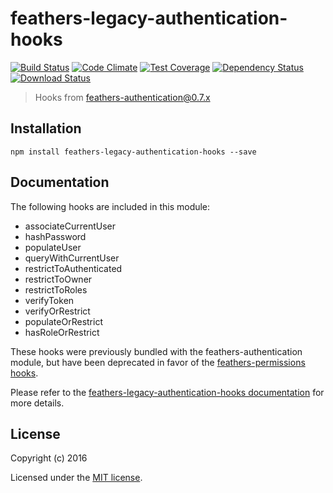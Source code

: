 # feathers-legacy-authentication-hooks

[![Build Status](https://travis-ci.org/feathersjs/feathers-legacy-authentication-hooks.png?branch=master)](https://travis-ci.org/feathersjs/feathers-legacy-authentication-hooks)
[![Code Climate](https://codeclimate.com/github/feathersjs/feathers-legacy-authentication-hooks/badges/gpa.svg)](https://codeclimate.com/github/feathersjs/feathers-legacy-authentication-hooks)
[![Test Coverage](https://codeclimate.com/github/feathersjs/feathers-legacy-authentication-hooks/badges/coverage.svg)](https://codeclimate.com/github/feathersjs/feathers-legacy-authentication-hooks/coverage)
[![Dependency Status](https://img.shields.io/david/feathersjs/feathers-legacy-authentication-hooks.svg?style=flat-square)](https://david-dm.org/feathersjs/feathers-legacy-authentication-hooks)
[![Download Status](https://img.shields.io/npm/dm/feathers-legacy-authentication-hooks.svg?style=flat-square)](https://www.npmjs.com/package/feathers-legacy-authentication-hooks)

> Hooks from feathers-authentication@0.7.x

## Installation

```
npm install feathers-legacy-authentication-hooks --save
```

## Documentation

The following hooks are included in this module:

- associateCurrentUser
- hashPassword
- populateUser
- queryWithCurrentUser
- restrictToAuthenticated
- restrictToOwner
- restrictToRoles
- verifyToken
- verifyOrRestrict
- populateOrRestrict
- hasRoleOrRestrict

These hooks were previously bundled with the feathers-authentication module, but have been deprecated in favor of the [feathers-permissions hooks](https://github.com/feathersjs/feathers-permissions).

Please refer to the [feathers-legacy-authentication-hooks documentation](http://docs.feathersjs.com/) for more details.

## License

Copyright (c) 2016

Licensed under the [MIT license](LICENSE).
